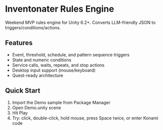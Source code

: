# Inventonater Rules Engine

Weekend MVP rules engine for Unity 6.2+. Converts LLM-friendly JSON to triggers/conditions/actions.

## Features
- Event, threshold, schedule, and pattern sequence triggers
- State and numeric conditions
- Service calls, waits, repeats, and stop actions
- Desktop input support (mouse/keyboard)
- Quest-ready architecture

## Quick Start
1. Import the Demo sample from Package Manager
2. Open Demo.unity scene
3. Hit Play
4. Try: click, double-click, hold mouse, press Space twice, or enter Konami code